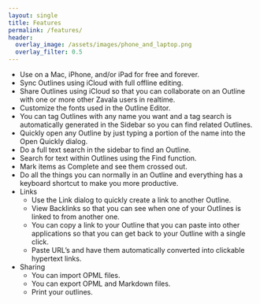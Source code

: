 ```yaml
---
layout: single
title: Features
permalink: /features/
header:
  overlay_image: /assets/images/phone_and_laptop.png
  overlay_filter: 0.5
---
```


* Use on a Mac, iPhone, and/or iPad for free and forever.
* Sync Outlines using iCloud with full offline editing.
* Share Outlines using iCloud so that you can collaborate on an Outline with one or more other Zavala users in realtime.
* Customize the fonts used in the Outline Editor.
* You can tag Outlines with any name you want and a tag search is automatically generated in the Sidebar so you can find related Outlines.
* Quickly open any Outline by just typing a portion of the name into the Open Quickly dialog.
* Do a full text search in the sidebar to find an Outline.
* Search for text within Outlines using the Find function.
* Mark items as Complete and see them crossed out.
* Do all the things you can normally in an Outline and everything has a keyboard shortcut to make you more productive.
* Links
	* Use the Link dialog to quickly create a link to another Outline.
	* View Backlinks so that you can see when one of your Outlines is linked to from another one.
	* You can copy a link to your Outline that you can paste into other applications so that you can get back to your Outline with a single click.
	* Paste URL’s and have them automatically converted into clickable hypertext links.
* Sharing
	* You can import OPML files.
	* You can export OPML and Markdown files.
	* Print your outlines.
